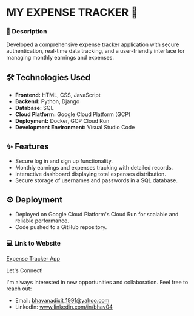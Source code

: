 # MY EXPENSE TRACKER 🏦

### 🧾 Description
Developed a comprehensive expense tracker application with secure authentication, real-time data tracking, and a user-friendly interface for managing monthly earnings and expenses.

## 🛠️ Technologies Used
- **Frontend:** HTML, CSS, JavaScript
- **Backend:** Python, Django
- **Database:** SQL
- **Cloud Platform:** Google Cloud Platform (GCP)
- **Deployment:** Docker, GCP Cloud Run
- **Development Environment:** Visual Studio Code

## ✨ Features
- Secure log in and sign up functionality.
- Monthly earnings and expenses tracking with detailed records.
- Interactive dashboard displaying total expenses distribution.
- Secure storage of usernames and passwords in a SQL database.

## ⚙️ Deployment
- Deployed on Google Cloud Platform's Cloud Run for scalable and reliable performance.
- Code pushed to a GitHub repository.

### 💻 Link to Website
[Expense Tracker App](https://expense-trackerapp-bockd2yhoa-as.a.run.app/)


Let's Connect!

I'm always interested in new opportunities and collaboration. Feel free to reach out:

- Email: bhavanadixit_1991@yahoo.com
- LinkedIn: www.linkedin.com/in/bhav04
